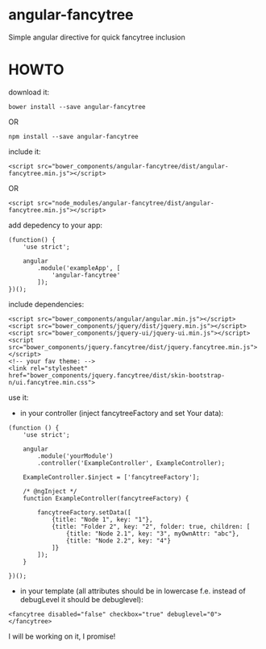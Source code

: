 # angular-fancytree
Simple angular directive for quick fancytree inclusion

# HOWTO

download it:
```
bower install --save angular-fancytree
```
OR
```
npm install --save angular-fancytree
```

include it:
```
<script src="bower_components/angular-fancytree/dist/angular-fancytree.min.js"></script>
```
OR
```
<script src="node_modules/angular-fancytree/dist/angular-fancytree.min.js"></script>
```
add depedency to your app:
```
(function() {
    'use strict';

    angular
        .module('exampleApp', [
            'angular-fancytree'
        ]);
})();
```


include dependencies:
```
<script src="bower_components/angular/angular.min.js"></script>
<script src="bower_components/jquery/dist/jquery.min.js"></script>
<script src="bower_components/jquery-ui/jquery-ui.min.js"></script>
<script src="bower_components/jquery.fancytree/dist/jquery.fancytree.min.js"></script>
<!-- your fav theme: -->
<link rel="stylesheet" href="bower_components/jquery.fancytree/dist/skin-bootstrap-n/ui.fancytree.min.css">
```

use it:
* in your controller (inject fancytreeFactory and set Your data):
```
(function () {
    'use strict';

    angular
        .module('yourModule')
        .controller('ExampleController', ExampleController);

    ExampleController.$inject = ['fancytreeFactory'];

    /* @ngInject */
    function ExampleController(fancytreeFactory) {

        fancytreeFactory.setData([
            {title: "Node 1", key: "1"},
            {title: "Folder 2", key: "2", folder: true, children: [
                {title: "Node 2.1", key: "3", myOwnAttr: "abc"},
                {title: "Node 2.2", key: "4"}
            ]}
        ]);
    }

})();
```

* in your template (all attributes should be in lowercase
f.e. instead of debugLevel it should be debuglevel):
```
<fancytree disabled="false" checkbox="true" debuglevel="0"></fancytree>
```

I will be working on it, I promise!
